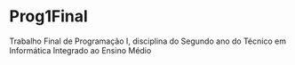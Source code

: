 # Prog1Final
Trabalho Final de Programação I, disciplina do Segundo ano do Técnico em Informática Integrado ao Ensino Médio
